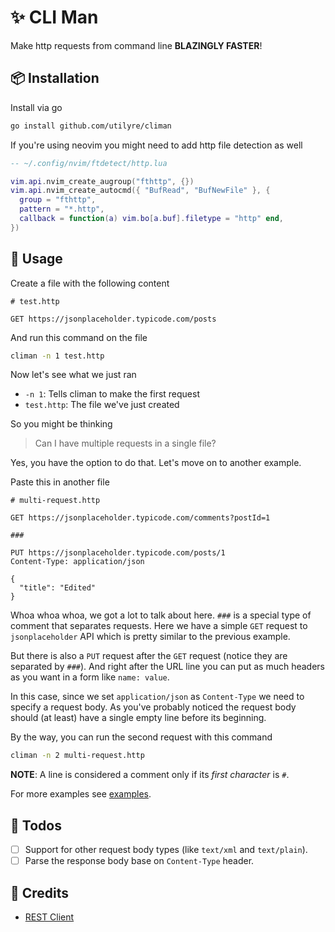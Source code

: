 # ✨ CLI Man

Make http requests from command line **BLAZINGLY FASTER**!

## 📦 Installation

Install via go

```bash
go install github.com/utilyre/climan
```

If you're using neovim you might need to add http file detection as well

```lua
-- ~/.config/nvim/ftdetect/http.lua

vim.api.nvim_create_augroup("fthttp", {})
vim.api.nvim_create_autocmd({ "BufRead", "BufNewFile" }, {
  group = "fthttp",
  pattern = "*.http",
  callback = function(a) vim.bo[a.buf].filetype = "http" end,
})
```

## 🚀 Usage

Create a file with the following content

```http
# test.http

GET https://jsonplaceholder.typicode.com/posts
```

And run this command on the file

```bash
climan -n 1 test.http
```

Now let's see what we just ran

- `-n 1`: Tells climan to make the first request
- `test.http`: The file we've just created

So you might be thinking

> Can I have multiple requests in a single file?

Yes, you have the option to do that. Let's move on to another example.

Paste this in another file

```http
# multi-request.http

GET https://jsonplaceholder.typicode.com/comments?postId=1

###

PUT https://jsonplaceholder.typicode.com/posts/1
Content-Type: application/json

{
  "title": "Edited"
}
```

Whoa whoa whoa, we got a lot to talk about here. `###` is a special type of
comment that separates requests. Here we have a simple `GET` request to
`jsonplaceholder` API which is pretty similar to the previous example.

But there is also a `PUT` request after the `GET` request (notice they are
separated by `###`). And right after the URL line you can put as much headers
as you want in a form like `name: value`.

In this case, since we set `application/json` as `Content-Type` we need to
specify a request body. As you've probably noticed the request body should (at
least) have a single empty line before its beginning.

By the way, you can run the second request with this command

```bash
climan -n 2 multi-request.http
```

**NOTE**: A line is considered a comment only if its *first character* is `#`.

For more examples see [examples](/examples).

## 🔖 Todos

- [ ] Support for other request body types (like `text/xml` and `text/plain`).
- [ ] Parse the response body base on `Content-Type` header.

## 📢 Credits

- [REST Client](https://github.com/Huachao/vscode-restclient)
